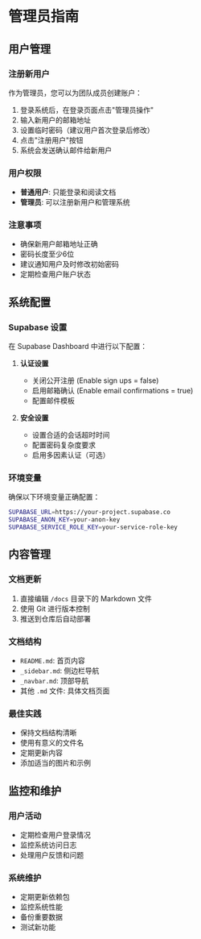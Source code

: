 # 管理员指南

## 用户管理

### 注册新用户

作为管理员，您可以为团队成员创建账户：

1. 登录系统后，在登录页面点击"管理员操作"
2. 输入新用户的邮箱地址
3. 设置临时密码（建议用户首次登录后修改）
4. 点击"注册用户"按钮
5. 系统会发送确认邮件给新用户

### 用户权限

- **普通用户**: 只能登录和阅读文档
- **管理员**: 可以注册新用户和管理系统

### 注意事项

- 确保新用户邮箱地址正确
- 密码长度至少6位
- 建议通知用户及时修改初始密码
- 定期检查用户账户状态

## 系统配置

### Supabase 设置

在 Supabase Dashboard 中进行以下配置：

1. **认证设置**
   - 关闭公开注册 (Enable sign ups = false)
   - 启用邮箱确认 (Enable email confirmations = true)
   - 配置邮件模板

2. **安全设置**
   - 设置合适的会话超时时间
   - 配置密码复杂度要求
   - 启用多因素认证（可选）

### 环境变量

确保以下环境变量正确配置：

```bash
SUPABASE_URL=https://your-project.supabase.co
SUPABASE_ANON_KEY=your-anon-key
SUPABASE_SERVICE_ROLE_KEY=your-service-role-key
```

## 内容管理

### 文档更新

1. 直接编辑 `/docs` 目录下的 Markdown 文件
2. 使用 Git 进行版本控制
3. 推送到仓库后自动部署

### 文档结构

- `README.md`: 首页内容
- `_sidebar.md`: 侧边栏导航
- `_navbar.md`: 顶部导航
- 其他 `.md` 文件: 具体文档页面

### 最佳实践

- 保持文档结构清晰
- 使用有意义的文件名
- 定期更新内容
- 添加适当的图片和示例

## 监控和维护

### 用户活动

- 定期检查用户登录情况
- 监控系统访问日志
- 处理用户反馈和问题

### 系统维护

- 定期更新依赖包
- 监控系统性能
- 备份重要数据
- 测试新功能
